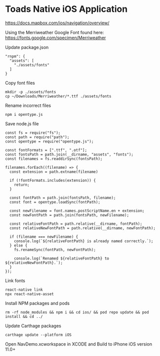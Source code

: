 # Toads Native iOS Application

https://docs.mapbox.com/ios/navigation/overview/


Using the Merriweather Google Font found here: https://fonts.google.com/specimen/Merriweather

Update package.json
```
"rnpm": {
  "assets": [
    "./assets/fonts"
  ]
}
```

Copy font files
```
mkdir -p ./assets/fonts
cp ~/Downloads/Merriweather/*.ttf ./assets/fonts
```

Rename incorrect files

```
npm i opentype.js
```

Save node.js file

```
const fs = require("fs");
const path = require("path");
const opentype = require("opentype.js");

const fontFormats = [".ttf", ".otf"];
const fontsPath = path.join(__dirname, "assets", "fonts");
const filenames = fs.readdirSync(fontsPath);

filenames.forEach((filename) => {
  const extension = path.extname(filename)

  if (!fontFormats.includes(extension)) {
    return;
  }

  const fontPath = path.join(fontsPath, filename);
  const font = opentype.loadSync(fontPath);
  
  const newFilename = font.names.postScriptName.en + extension;
  const newFontPath = path.join(fontsPath, newFilename);
  
  const relativeFontPath = path.relative(__dirname, fontPath);
  const relativeNewFontPath = path.relative(__dirname, newFontPath);

  if (filename === newFilename) {
    console.log(`${relativeFontPath} is already named correctly.`);
  } else {
    fs.renameSync(fontPath, newFontPath);
    
    console.log(`Renamed ${relativeFontPath} to ${relativeNewFontPath}.`);
  }
});
```

Link fonts
```
react-native link
npx react-native-asset
```

Install NPM packages and pods
```
rm -rf node_modules && npm i && cd ios/ && pod repo update && pod install && cd ../
```

Update Carthage packages
```
carthage update --platform iOS
```

Open NavDemo.xcworkspace in XCODE and Build to iPhone iOS version 11.0+
